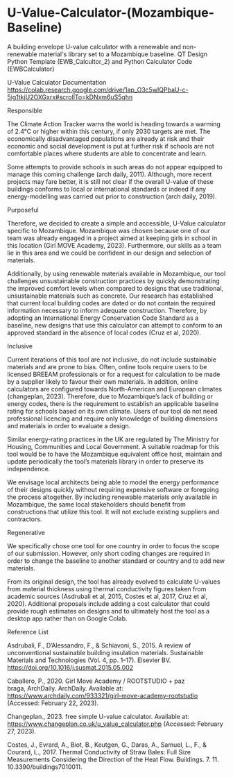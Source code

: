 # U-Value-Calculator-(Mozambique-Baseline)
A building envelope U-value calculator with a renewable and non-renewable material's library set to a Mozambique baseline. QT Design Python Template (EWB_Calcultor_2) and Python Calculator Code (EWBCalculator)

U-Value Calculator Documentation
https://colab.research.google.com/drive/1ap_O3c5wIQPbaU-c-5ig1tkjU2OXGxrx#scrollTo=kDNxm6uS5qhn

Responsible

The Climate Action Tracker warns the world is heading towards a warming of 2.4°C or higher within this century, if only 2030 targets are met. The economically disadvantaged populations are already at risk and their economic and social development is put at further risk if schools are not comfortable places where students are able to concentrate and learn.

Some attempts to provide schools in such areas do not appear equipped to manage this coming challenge (arch daily, 2011). Although, more recent projects may fare better, it is still not clear if the overall U-value of these buildings conforms to local or international standards or indeed if any energy-modelling was carried out prior to construction (arch daily, 2019).

Purposeful

Therefore, we decided to create a simple and accessible, U-Value calculator specific to Mozambique. Mozambique was chosen because one of our team was already engaged in a project aimed at keeping girls in school in this location (Girl MOVE Academy, 2023). Furthermore, our skills as a team lie in this area and we could be confident in our design and selection of materials.

Additionally, by using renewable materials available in Mozambique, our tool challenges unsustainable construction practices by quickly demonstrating the improved comfort levels when compared to designs that use traditional, unsustainable materials such as concrete. Our research has established that current local building codes are dated or do not contain the required information necessary to inform adequate construction. Therefore, by adopting an International Energy Conservation Code Standard as a baseline, new designs that use this calculator can attempt to conform to an approved standard in the absence of local codes (Cruz et al, 2020).

Inclusive

Current iterations of this tool are not inclusive, do not include sustainable materials and are prone to bias. Often, online tools require users to be licensed BREEAM professionals or for a request for calculation to be made by a supplier likely to favour their own materials. In addition, online calculators are configured towards North-American and European climates (changeplan, 2023). Therefore, due to Mozambique’s lack of building or energy codes, there is the requirement to establish an applicable baseline rating for schools based on its own climate. Users of our tool do not need professional licencing and require only knowledge of building dimensions and materials in order to evaluate a design.

Similar energy-rating practices in the UK are regulated by The Ministry for Housing, Communities and Local Government. A suitable roadmap for this tool would be to have the Mozambique equivalent office host, maintain and update periodically the tool’s materials library in order to preserve its independence.

We envisage local architects being able to model the energy performance of their designs quickly without requiring expensive software or foregoing the process altogether. By including renewable materials only available in Mozambique, the same local stakeholders should benefit from constructions that utilize this tool. It will not exclude existing suppliers and contractors. 

Regenerative

We specifically chose one tool for one country in order to focus the scope of our submission. However, only short coding changes are required in order to change the baseline to another standard or country and to add new materials.

From its original design, the tool has already evolved to calculate U-values from material thickness using thermal conductivity figures taken from academic sources (Asdrubali et al, 2015, Costes et al, 2017, Cruz et al, 2020). Additional proposals include adding a cost calculator that could provide rough estimates on designs and to ultimately host the tool as a desktop app rather than on Google Colab. 

Reference List

Asdrubali, F., D’Alessandro, F., & Schiavoni, S., 2015. A review of unconventional sustainable building insulation materials. Sustainable Materials and Technologies (Vol. 4, pp. 1–17). Elsevier BV. https://doi.org/10.1016/j.susmat.2015.05.002
 
Caballero, P., 2020. Girl Move Academy / ROOTSTUDIO + paz braga, ArchDaily. ArchDaily. Available at: https://www.archdaily.com/933321/girl-move-academy-rootstudio (Accessed: February 22, 2023). 

Changeplan., 2023. free simple U-value calculator. Available at: https://www.changeplan.co.uk/u_value_calculator.php (Accessed: February 27, 2023). 

Costes, J., Evrard, A., Biot, B., Keutgen, G., Daras, A., Samuel, L., F., & Courard, L., 2017. Thermal Conductivity of Straw Bales: Full Size Measurements Considering the Direction of the Heat Flow. Buildings. 7. 11. 10.3390/buildings7010011.
